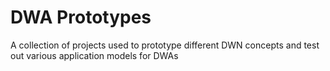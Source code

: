 # DWA Prototypes

A collection of projects used to prototype different DWN concepts and test out various application models for DWAs